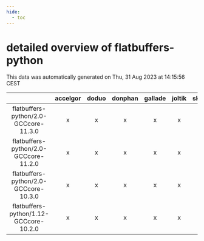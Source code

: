 ```yaml
---
hide:
  - toc
---
```


detailed overview of flatbuffers-python
=======================================


This data was automatically generated on Thu, 31 Aug 2023 at 14:15:56 CEST  

| |accelgor|doduo|donphan|gallade|joltik|skitty|swalot|victini|
| :---: | :---: | :---: | :---: | :---: | :---: | :---: | :---: | :---: |
|flatbuffers-python/2.0-GCCcore-11.3.0|x|x|x|x|x|x|x|x|
|flatbuffers-python/2.0-GCCcore-11.2.0|x|x|x|x|x|x|x|x|
|flatbuffers-python/2.0-GCCcore-10.3.0|x|x|x|x|x|x|x|x|
|flatbuffers-python/1.12-GCCcore-10.2.0|x|x|x|x|x|x|x|x|
